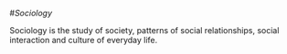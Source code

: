 #_Sociology_

Sociology is the study of society, patterns of social relationships, social interaction and culture of everyday life.
